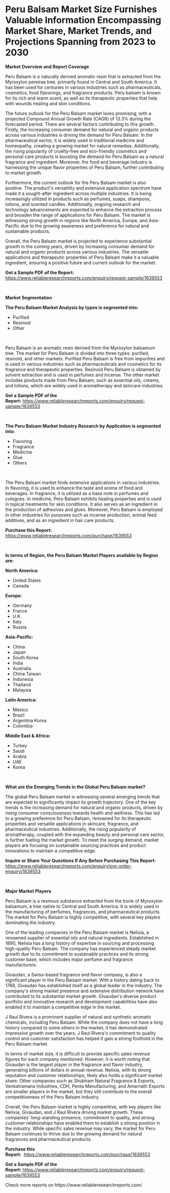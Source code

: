 <p><h1>Peru Balsam Market Size Furnishes Valuable Information Encompassing Market Share, Market Trends, and Projections Spanning from 2023 to 2030</h1></p><p><strong>Market Overview and Report Coverage</strong></p>
<p><p>Peru Balsam is a naturally derived aromatic resin that is extracted from the Myroxylon pereirae tree, primarily found in Central and South America. It has been used for centuries in various industries such as pharmaceuticals, cosmetics, food flavorings, and fragrance products. Peru balsam is known for its rich and warm scent, as well as its therapeutic properties that help with wounds healing and skin conditions.</p><p>The future outlook for the Peru Balsam market looks promising, with a projected Compound Annual Growth Rate (CAGR) of 13.3% during the forecasted period. There are several factors contributing to this growth. Firstly, the increasing consumer demand for natural and organic products across various industries is driving the demand for Peru Balsam. In the pharmaceutical sector, it is widely used in traditional medicine and homeopathy, creating a growing market for natural remedies. Additionally, the rising popularity of cruelty-free and eco-friendly cosmetics and personal care products is boosting the demand for Peru Balsam as a natural fragrance and ingredient. Moreover, the food and beverage industry is harnessing the unique flavor properties of Peru Balsam, further contributing to market growth.</p><p>Furthermore, the current outlook for the Peru Balsam market is also positive. The product's versatility and extensive application spectrum have made it a sought-after ingredient across multiple industries. It is being increasingly utilized in products such as perfumes, soaps, shampoos, lotions, and scented candles. Additionally, ongoing research and technology advancements are expected to enhance the extraction process and broaden the range of applications for Peru Balsam. The market is witnessing strong growth in regions like North America, Europe, and Asia-Pacific due to the growing awareness and preference for natural and sustainable products.</p><p>Overall, the Peru Balsam market is projected to experience substantial growth in the coming years, driven by increasing consumer demand for natural and organic products across various industries. The versatile applications and therapeutic properties of Peru Balsam make it a valuable ingredient, ensuring a positive future and current outlook for the market.</p></p>
<p><strong>Get a Sample PDF of the Report:</strong> <a href="https://www.reliableresearchreports.com/enquiry/request-sample/1639553">https://www.reliableresearchreports.com/enquiry/request-sample/1639553</a></p>
<p>&nbsp;</p>
<p><strong>Market Segmentation</strong></p>
<p><strong>The Peru Balsam Market Analysis by types is segmented into:</strong></p>
<p><ul><li>Purified</li><li>Resinoid</li><li>Other</li></ul></p>
<p>&nbsp;</p>
<p><p>Peru Balsam is an aromatic resin derived from the Myroxylon balsamum tree. The market for Peru Balsam is divided into three types: purified, resinoid, and other markets. Purified Peru Balsam is free from impurities and is used in various industries such as pharmaceuticals and cosmetics for its fragrance and therapeutic properties. Resinoid Peru Balsam is obtained by solvent extraction and is used in perfumes and incense. The other market includes products made from Peru Balsam, such as essential oils, creams, and lotions, which are widely used in aromatherapy and skincare industries.</p></p>
<p><strong>Get a Sample PDF of the Report:</strong>&nbsp;<a href="https://www.reliableresearchreports.com/enquiry/request-sample/1639553">https://www.reliableresearchreports.com/enquiry/request-sample/1639553</a></p>
<p>&nbsp;</p>
<p><strong>The Peru Balsam Market Industry Research by Application is segmented into:</strong></p>
<p><ul><li>Flavoring</li><li>Fragrance</li><li>Medicine</li><li>Glue</li><li>Others</li></ul></p>
<p>&nbsp;</p>
<p><p>The Peru Balsam market finds extensive applications in various industries. In flavoring, it is used to enhance the taste and aroma of food and beverages. In fragrance, it is utilized as a base note in perfumes and colognes. In medicine, Peru Balsam exhibits healing properties and is used in topical treatments for skin conditions. It also serves as an ingredient in the production of adhesives and glues. Moreover, Peru Balsam is employed in other industries for purposes such as incense production, animal feed additives, and as an ingredient in hair care products.</p></p>
<p><strong>Purchase this Report:</strong>&nbsp; <a href="https://www.reliableresearchreports.com/purchase/1639553">https://www.reliableresearchreports.com/purchase/1639553</a></p>
<p>&nbsp;</p>
<p><strong>In terms of Region, the Peru Balsam Market Players available by Region are:</strong></p>
<p>
    <p> <strong> North America: </strong>
        <ul>
            <li>United States</li>
            <li>Canada</li>
        </ul>
        </p> 
    <p> <strong> Europe: </strong>
        <ul>
            <li>Germany</li>
            <li>France</li>
            <li>U.K.</li>
            <li>Italy</li>
            <li>Russia</li>
        </ul>
        </p> 
    <p> <strong> Asia-Pacific: </strong>
        <ul>
            <li>China</li>
            <li>Japan</li>
            <li>South Korea</li>
            <li>India</li>
            <li>Australia</li>
            <li>China Taiwan</li>
            <li>Indonesia</li>
            <li>Thailand</li>
            <li>Malaysia</li>
        </ul>
        </p> 
    <p> <strong> Latin America: </strong>
        <ul>
            <li>Mexico</li>
            <li>Brazil</li>
            <li>Argentina Korea</li>
            <li>Colombia</li>
        </ul>
        </p> 
    <p> <strong> Middle East & Africa: </strong>
        <ul>
            <li>Turkey</li>
            <li>Saudi</li>
            <li>Arabia</li>
            <li>UAE</li>
            <li>Korea</li>
        </ul>
    </p>
    </p>
<p>&nbsp;</p>
<p><strong>What are the Emerging Trends in the Global Peru Balsam market?</strong></p>
<p><p>The global Peru Balsam market is witnessing several emerging trends that are expected to significantly impact its growth trajectory. One of the key trends is the increasing demand for natural and organic products, driven by rising consumer consciousness towards health and wellness. This has led to a growing preference for Peru Balsam, renowned for its therapeutic properties and versatile applications in skincare, fragrance, and pharmaceutical industries. Additionally, the rising popularity of aromatherapy, coupled with the expanding beauty and personal care sector, is further fueling the market growth. To meet the surging demand, market players are focusing on sustainable sourcing practices and product innovations to maintain a competitive edge.</p></p>
<p><strong>Inquire or Share Your Questions If Any Before Purchasing This Report</strong>- <a href="https://www.reliableresearchreports.com/enquiry/pre-order-enquiry/1639553">https://www.reliableresearchreports.com/enquiry/pre-order-enquiry/1639553</a></p>
<p>&nbsp;</p>
<p><strong>Major Market Players</strong></p>
<p><p>Peru Balsam is a resinous substance extracted from the trunk of Myroxylon balsamum, a tree native to Central and South America. It is widely used in the manufacturing of perfumes, fragrances, and pharmaceutical products. The market for Peru Balsam is highly competitive, with several key players dominating the industry.</p><p>One of the leading companies in the Peru Balsam market is Nelixia, a renowned supplier of essential oils and natural ingredients. Established in 1890, Nelixia has a long history of expertise in sourcing and processing high-quality Peru Balsam. The company has experienced steady market growth due to its commitment to sustainable practices and its strong customer base, which includes major perfume and fragrance manufacturers.</p><p>Givaudan, a Swiss-based fragrance and flavor company, is also a significant player in the Peru Balsam market. With a history dating back to 1768, Givaudan has established itself as a global leader in the industry. The company's strong market presence and extensive distribution network have contributed to its substantial market growth. Givaudan's diverse product portfolio and innovative research and development capabilities have also enabled it to maintain a competitive edge in the market.</p><p>J Raul Rivera is a prominent supplier of natural and synthetic aromatic chemicals, including Peru Balsam. While the company does not have a long history compared to some others in the market, it has demonstrated impressive growth over the years. J Raul Rivera's commitment to quality control and customer satisfaction has helped it gain a strong foothold in the Peru Balsam market.</p><p>In terms of market size, it is difficult to provide specific sales revenue figures for each company mentioned. However, it is worth noting that Givaudan is the largest player in the fragrance and flavor industry, generating billions of dollars in annual revenue. Nelixia, with its strong reputation and customer relationships, likely also holds a significant market share. Other companies such as Shubham Natural Fragrance & Exports, Venkatramana Industries, CDH, Penta Manufacturing, and Amarnath Exports are smaller players in the market, but they still contribute to the overall competitiveness of the Peru Balsam industry.</p><p>Overall, the Peru Balsam market is highly competitive, with key players like Nelixia, Givaudan, and J Raul Rivera driving market growth. These companies' long-standing presence, commitment to quality, and strong customer relationships have enabled them to establish a strong position in the industry. While specific sales revenue may vary, the market for Peru Balsam continues to thrive due to the growing demand for natural fragrances and pharmaceutical products.</p></p>
<p><strong>Purchase this Report:</strong>&nbsp;&nbsp;<a href="https://www.reliableresearchreports.com/purchase/1639553">https://www.reliableresearchreports.com/purchase/1639553</a></p>
<p></p>
<p><strong>Get a Sample PDF of the Report:</strong>&nbsp;<a href="https://www.reliableresearchreports.com/enquiry/request-sample/1639553">https://www.reliableresearchreports.com/enquiry/request-sample/1639553</a></p>
<p>Check more reports on https://www.reliableresearchreports.com/</p>